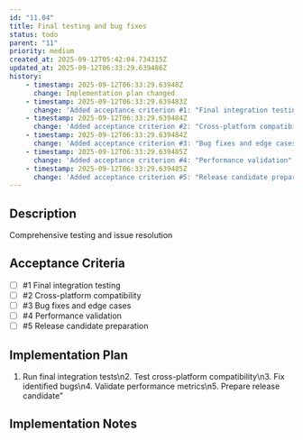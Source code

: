 ```yaml
---
id: "11.04"
title: Final testing and bug fixes
status: todo
parent: "11"
priority: medium
created_at: 2025-09-12T05:42:04.734315Z
updated_at: 2025-09-12T06:33:29.639486Z
history:
    - timestamp: 2025-09-12T06:33:29.63948Z
      change: Implementation plan changed
    - timestamp: 2025-09-12T06:33:29.639483Z
      change: 'Added acceptance criterion #1: "Final integration testing"'
    - timestamp: 2025-09-12T06:33:29.639484Z
      change: 'Added acceptance criterion #2: "Cross-platform compatibility"'
    - timestamp: 2025-09-12T06:33:29.639484Z
      change: 'Added acceptance criterion #3: "Bug fixes and edge cases"'
    - timestamp: 2025-09-12T06:33:29.639485Z
      change: 'Added acceptance criterion #4: "Performance validation"'
    - timestamp: 2025-09-12T06:33:29.639485Z
      change: 'Added acceptance criterion #5: "Release candidate preparation"'
---
```

## Description

Comprehensive testing and issue resolution

## Acceptance Criteria
<!-- AC:BEGIN -->

- [ ] #1 Final integration testing
- [ ] #2 Cross-platform compatibility
- [ ] #3 Bug fixes and edge cases
- [ ] #4 Performance validation
- [ ] #5 Release candidate preparation

<!-- AC:END -->

## Implementation Plan

1. Run final integration tests\n2. Test cross-platform compatibility\n3. Fix identified bugs\n4. Validate performance metrics\n5. Prepare release candidate"

## Implementation Notes


